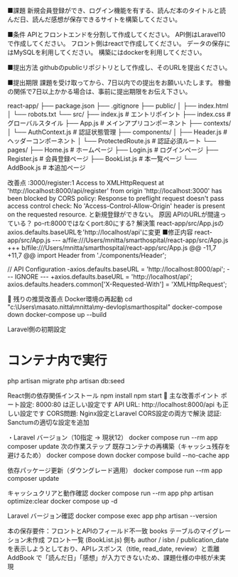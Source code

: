 ■課題
新規会員登録ができ、ログイン機能を有する、読んだ本のタイトルと読んだ日、読んだ感想が保存できるサイトを構築してください。

■条件
APIとフロントエンドを分割して作成してください。
API側はLaravel10で作成してください。
フロント側はreactで作成してください。
データの保存にはMySQLを利用してください。
構築にはdockerを利用してください。

■提出方法
githubのpublicリポジトリとして作成し、そのURLを提出ください。

■提出期限
課題を受け取ってから、7日以内での提出をお願いいたします。
稼働の関係で7日以上かかる場合は、事前に提出期限をお伝え下さい。


react-app/
├── package.json
├── .gitignore
├── public/
│   ├── index.html
│   └── robots.txt
└── src/
    ├── index.js          # エントリポイント
    ├── index.css         # グローバルスタイル
    ├── App.js            # メインアプリコンポーネント
    ├── contexts/
    │   └── AuthContext.js # 認証状態管理
    ├── components/
    │   ├── Header.js      # ヘッダーコンポーネント
    │   └── ProtectedRoute.js # 認証必須ルート
    └── pages/
        ├── Home.js        # ホームページ
        ├── Login.js       # ログインページ
        ├── Register.js    # 会員登録ページ
        ├── BookList.js    # 本一覧ページ
        └── AddBook.js     # 本追加ページ



改善点
:3000/register:1 Access to XMLHttpRequest at 'http://localhost:8000/api/register' from origin 'http://localhost:3000' has been blocked by CORS policy: Response to preflight request doesn't pass access control check: No 'Access-Control-Allow-Origin' header is present on the requested resource.
と新規登録ができない。
原因
APIのURLが間違っている？
po-rt:8000ではなくport:80にする?
解決策
react-app/src/App.jsのaxios.defaults.baseURLを'http://localhost/api'に変更
■修正内容
react-app/src/App.js
--- a/file:///Users/mnitta/smarthospital/react-app/src/App.js
+++ b/file:///Users/mnitta/smarthospital/react-app/src/App.js
@@ -11,7 +11,7 @@   import Header from './components/Header';
 
 // API Configuration
-axios.defaults.baseURL = 'http://localhost:8000/api';  --- IGNORE ---
+axios.defaults.baseURL = 'http://localhost/api';
 axios.defaults.headers.common['X-Requested-With'] = 'XMLHttpRequest';                  


 📝 残りの推奨改善点
Docker環境の再起動
cd "c:\Users\masato.nitta\mnitta\my-devlop\smarthospital"
docker-compose down
docker-compose up --build

Laravel側の初期設定
# コンテナ内で実行
php artisan migrate
php artisan db:seed

React側の依存関係インストール
npm install
npm start
🎯 主な改善ポイント
ポート設定: 8000:80 は正しい設定です
API URL: http://localhost:8000/api も正しい設定です
CORS問題: Nginx設定とLaravel CORS設定の両方で解決
認証: Sanctumの適切な設定を追加


・Laravel バージョン（10指定 → 現状12）
docker compose run --rm app composer update
次の作業ステップ
既存コンテナの再構築（キャッシュ残存を避けるため）
docker compose down
docker compose build --no-cache app

依存パッケージ更新（ダウングレード適用）
docker compose run --rm app composer update

キャッシュクリアと動作確認
docker compose run --rm app php artisan optimize:clear
docker compose up -d

Laravel バージョン確認
docker compose exec app php artisan --version


本の保存要件：フロントとAPIのフィールド不一致
books テーブルのマイグレーション未作成
フロント一覧 (BookList.js) 側も author / isbn / publication_date を表示しようとしており、APIレスポンス（title, read_date, review）と乖離
AddBook で「読んだ日」「感想」が入力できないため、課題仕様の中核が未実現
